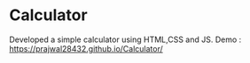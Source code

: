
# Calculator
Developed a simple calculator using HTML,CSS and JS.
Demo : https://prajwal28432.github.io/Calculator/
